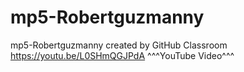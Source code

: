 # mp5-Robertguzmanny
mp5-Robertguzmanny created by GitHub Classroom
https://youtu.be/L0SHmQGJPdA
^^^YouTube Video^^^
